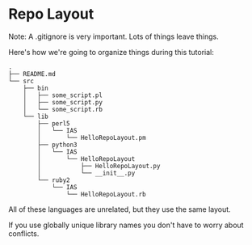 # Repo Layout

Note: A .gitignore is very important.  Lots of things leave things.

Here's how we're going to organize things during this tutorial:

```
.
├── README.md
└── src
    ├── bin
    │   ├── some_script.pl
    │   ├── some_script.py
    │   └── some_script.rb
    └── lib
        ├── perl5
        │   └── IAS
        │       └── HelloRepoLayout.pm
        ├── python3
        │   └── IAS
        │       └── HelloRepoLayout
        │           ├── HelloRepoLayout.py
        │           └── __init__.py
        └── ruby2
            └── IAS
                └── HelloRepoLayout.rb
```

All of these languages are unrelated, but they use the same layout.

If you use globally unique library names you don't have to worry about conflicts.



